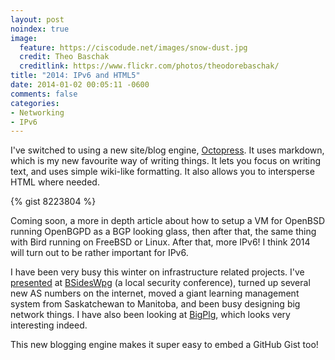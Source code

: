 ```yaml
---
layout: post
noindex: true
image:
  feature: https://ciscodude.net/images/snow-dust.jpg
  credit: Theo Baschak
  creditlink: https://www.flickr.com/photos/theodorebaschak/
title: "2014: IPv6 and HTML5"
date: 2014-01-02 00:05:11 -0600
comments: false
categories:
- Networking
- IPv6
---
```

I've switched to using a new site/blog engine, [Octopress](http://octopress.org/). It uses markdown, which is my new favourite way of writing things. It lets you focus on writing text, and uses simple wiki-like formatting. It also allows you to intersperse HTML where needed.

{% gist 8223804 %}

<!--more-->

Coming soon, a more in depth article about how to setup a VM for OpenBSD running OpenBGPD as a BGP looking glass, then after that, the same thing with Bird running on FreeBSD or Linux. After that, more IPv6! I think 2014 will turn out to be rather important for IPv6.

I have been very busy this winter on infrastructure related projects. I've [presented](https://github.com/tbaschak/bsideswpg2013-ISPInfoSec) at [BSidesWpg](http://bsideswpg.ca) (a local security conference), turned up several new AS numbers on the internet, moved a giant learning management system from Saskatchewan to Manitoba, and been busy designing big network things. I have also been looking at [BigPlg](https://github.com/ahebert/BigPlg), which looks very interesting indeed.

This new blogging engine makes it super easy to embed a GitHub Gist too!
